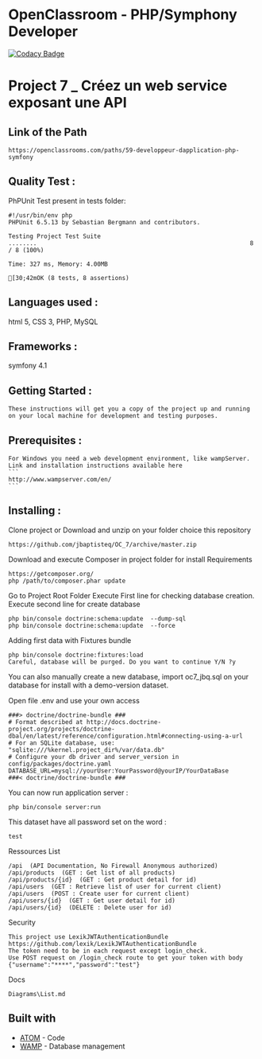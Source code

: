 # OpenClassroom - PHP/Symphony Developer

[![Codacy Badge](https://api.codacy.com/project/badge/Grade/ddb5011a86ba4057a4606cae5b11eb15)](https://app.codacy.com/app/jbaptisteq/OC_7?utm_source=github.com&utm_medium=referral&utm_content=jbaptisteq/OC_7&utm_campaign=Badge_Grade_Settings)

# Project 7 _ Créez un web service exposant une API

## Link of the Path
 ```
 https://openclassrooms.com/paths/59-developpeur-dapplication-php-symfony
 ```

 ## Quality Test :


 PhPUnit Test present in tests folder:
 ```
 #!/usr/bin/env php
 PHPUnit 6.5.13 by Sebastian Bergmann and contributors.

 Testing Project Test Suite
 ........                                                            8 / 8 (100%)

 Time: 327 ms, Memory: 4.00MB

 [30;42mOK (8 tests, 8 assertions)
 ```

 ## Languages used :
   html 5, CSS 3, PHP, MySQL

 ## Frameworks :
   symfony 4.1

 ## Getting Started :
    These instructions will get you a copy of the project up and running on your local machine for development and testing purposes.

 ## Prerequisites :
    For Windows you need a web development environment, like wampServer.
    Link and installation instructions available here
    ```
    http://www.wampserver.com/en/
    ```

 ## Installing :
   Clone project or Download and unzip on your folder choice this repository
   ```
   https://github.com/jbaptisteq/OC_7/archive/master.zip
   ```

   Download and execute Composer in project folder for install Requirements
   ```
   https://getcomposer.org/
   php /path/to/composer.phar update
   ```

   Go to Project Root Folder
   Execute First line for checking database creation.
   Execute second line for create database
   ```
   php bin/console doctrine:schema:update  --dump-sql
   php bin/console doctrine:schema:update  --force
   ```

   Adding first data with Fixtures bundle
   ```
   php bin/console doctrine:fixtures:load
   Careful, database will be purged. Do you want to continue Y/N ?y
   ```

   You can also manually create a new database, import oc7_jbq.sql on your database for install with a demo-version dataset.

   Open file .env and use your own access
   ```
   ###> doctrine/doctrine-bundle ###
   # Format described at http://docs.doctrine-project.org/projects/doctrine-dbal/en/latest/reference/configuration.html#connecting-using-a-url
   # For an SQLite database, use: "sqlite:///%kernel.project_dir%/var/data.db"
   # Configure your db driver and server_version in config/packages/doctrine.yaml
   DATABASE_URL=mysql://yourUser:YourPassword@yourIP/YourDataBase
   ###< doctrine/doctrine-bundle ###
   ```

   You can now run application server :
   ```
   php bin/console server:run
   ```


   This dataset have all password set on the word :
   ```
   test
   ```

   Ressources List
   ```
   /api  (API Documentation, No Firewall Anonymous authorized)
   /api/products  (GET : Get list of all products)
   /api/products/{id}  (GET : Get product detail for id)
   /api/users  (GET : Retrieve list of user for current client)
   /api/users  (POST : Create user for current client)
   /api/users/{id}  (GET : Get user detail for id)
   /api/users/{id}  (DELETE : Delete user for id)
   ```

   Security
   ```
   This project use LexikJWTAuthenticationBundle
   https://github.com/lexik/LexikJWTAuthenticationBundle
   The token need to be in each request except login_check.
   Use POST request on /login_check route to get your token with body {"username":"****","password":"test"}
   ```

   Docs
   ```
   Diagrams\List.md
   ```

  ## Built with
  * [ATOM](https://atom.io/) - Code
  * [WAMP](http://www.wampserver.com/en/) - Database management
